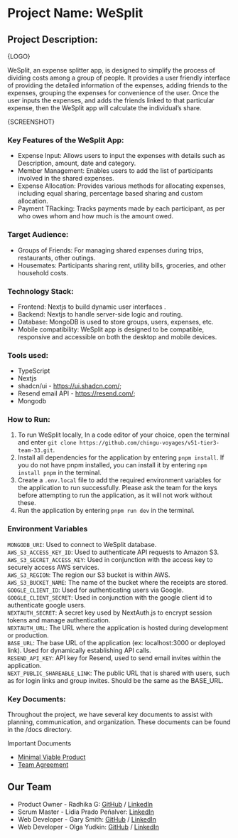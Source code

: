 # Project Name: WeSplit

## Project Description: 

{LOGO}

WeSplit, an expense splitter app, is designed to simplify the process of dividing costs among a group of people. It provides a user friendly interface of providing the detailed information of the expenses, adding friends to the expenses, grouping the expenses for convenience of the user. Once the user inputs the expenses, and adds the friends linked to that particular expense, then the WeSplit app will calculate the individual’s share. 

{SCREENSHOT}

### Key Features of the WeSplit App:
 - Expense Input: Allows users to input the expenses with details such as Description, amount, date and category.
 - Member Management: Enables users to add the list of participants involved in the shared expenses.
- Expense Allocation: Provides various methods for allocating expenses, including equal sharing, percentage based sharing and custom allocation.
 - Payment TRacking: Tracks payments made by each participant, as per who owes whom and how much is the amount owed.

### Target Audience:

- Groups of Friends: For managing shared expenses during trips, restaurants, other outings.
- Housemates: Participants sharing rent, utility bills, groceries, and other household costs.

### Technology Stack:	
- Frontend: Nextjs to build dynamic user interfaces .
- Backend: Nextjs to handle server-side logic and routing.
- Database: MongoDB is used to store groups, users, expenses, etc.
- Mobile compatibility: WeSplit app is designed to be compatible, responsive and accessible on both the desktop and mobile devices.

### Tools used:
- TypeScript
- Nextjs
- shadcn/ui - https://ui.shadcn.com/; 
- Resend email API - https://resend.com/;
- Mongodb


### How to Run:

1. To run WeSplit locally, In a code editor of your choice, open the terminal and enter `git clone https://github.com/chingu-voyages/v51-tier3-team-33.git`.
2. Install all dependencies for the application by entering `pnpm install`. If you do not have pnpm installed, you can install it by entering `npm install pnpm` in the terminal.
3. Create a `.env.local` file to add the required environment variables for the application to run successfully. Please ask the team for the keys before attempting to run the application, as it will not work without these.
4. Run the application by entering `pnpm run dev` in the terminal.

### Environment Variables

`MONGODB_URI`: Used to connect to WeSplit database.<br>
`AWS_S3_ACCESS_KEY_ID`: Used to authenticate API requests to Amazon S3.<br>
`AWS_S3_SECRET_ACCESS_KEY`: Used in conjunction with the access key to securely access AWS services.<br>
`AWS_S3_REGION`: The region our S3 bucket is within AWS.<br>
`AWS_S3_BUCKET_NAME`: The name of the bucket where the receipts are stored.<br>
`GOOGLE_CLIENT_ID`: Used for authenticating users via Google.<br>
`GOOGLE_CLIENT_SECRET`: Used in conjunction with the google client id to authenticate google users.<br>
`NEXTAUTH_SECRET`: A secret key used by NextAuth.js to encrypt session tokens and manage authentication.<br>
`NEXTAUTH_URL`: The URL where the application is hosted during development or production.<br>
`BASE_URL`: The base URL of the application (ex: localhost:3000 or deployed link). Used for dynamically establishing API calls.<br>
`RESEND_API_KEY`: API key for Resend, used to send email invites within the application.<br>
`NEXT_PUBLIC_SHAREABLE_LINK`: The public URL that is shared with users, such as for login links and group invites. Should be the same as the BASE_URL.

### Key Documents:
Throughout the project, we have several key documents to assist with planning, communication, and organization. These documents can be found in the /docs directory.

Important Documents

- [Minimal Viable Product](./docs/)
- [Team Agreement](./docs/team_decision_log.md)

## Our Team

- Product Owner - Radhika G: [GitHub](https://github.com/goldilocks0164) / [LinkedIn](https://www.linkedin.com/in/radhika-godla-81335166)
- Scrum Master - Lidia Prado Peñalver:  [LinkedIn](https://www.linkedin.com/in/lidiaprado)
- Web Developer - Gary Smith: [GitHub](https://github.com/garysmith1933) / [LinkedIn](https://www.linkedin.com/in/garysmith1933/)
- Web Developer - Olga Yudkin: [GitHub](https://github.com/cvtqx) / [LinkedIn](https://www.linkedin.com/in/olga-yudkin/)



